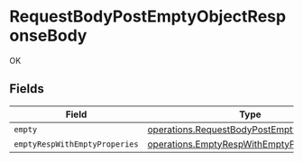# RequestBodyPostEmptyObjectResponseBody

OK


## Fields

| Field                                                                                                           | Type                                                                                                            | Required                                                                                                        | Description                                                                                                     |
| --------------------------------------------------------------------------------------------------------------- | --------------------------------------------------------------------------------------------------------------- | --------------------------------------------------------------------------------------------------------------- | --------------------------------------------------------------------------------------------------------------- |
| `empty`                                                                                                         | [operations.RequestBodyPostEmptyObjectEmpty](../../../sdk/models/operations/requestbodypostemptyobjectempty.md) | :heavy_minus_sign:                                                                                              | N/A                                                                                                             |
| `emptyRespWithEmptyProperies`                                                                                   | [operations.EmptyRespWithEmptyProperies](../../../sdk/models/operations/emptyrespwithemptyproperies.md)         | :heavy_minus_sign:                                                                                              | N/A                                                                                                             |